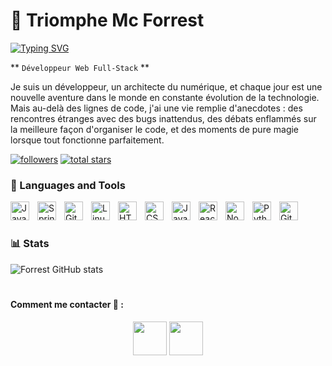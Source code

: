 # 🦅 Triomphe Mc Forrest

[![Typing SVG](https://readme-typing-svg.herokuapp.com?font=courier&weight=500&pause=997&color=31CD1EE4&random=false&width=435&lines=Forrest%40github%3A+~%24echo+%22I'm+Forrest%22;Forrest%40github+~%24echo+%22Bienvenue%22)](https://git.io/typing-svg)

** `Développeur Web Full-Stack` **

Je suis un développeur, un architecte du numérique, et chaque jour est une nouvelle aventure dans le monde en constante évolution de la technologie.
Mais au-delà des lignes de code, j'ai une vie remplie d'anecdotes : des rencontres étranges avec des bugs inattendus, des débats enflammés sur la meilleure façon d'organiser le code, et des moments de pure magie lorsque tout fonctionne parfaitement.

<p align="left">
      <a href="https://github.com/Triomphe-web?tab=followers">
         <img alt="followers" title="Follow me on Github" src="https://custom-icon-badges.demolab.com/github/followers/Triomphe-web?color=236ad3&labelColor=1155ba&style=for-the-badge&logo=person-add&label=Follow&logoColor=white"/></a>
      <a href="https://github.com/Triomphe-web?tab=repositories&sort=stargazers">
         <img alt="total stars" title="Total stars on GitHub" src="https://custom-icon-badges.demolab.com/github/stars/Triomphe-web?color=55960c&style=for-the-badge&labelColor=488207&logo=star"/></a>
   </p>

### 🧰 Languages and Tools

<img align="left" alt="Java" width="30px" style="padding-right:10px;" src="https://cdn.jsdelivr.net/gh/devicons/devicon/icons/java/java-original.svg"/>
<img align="left" alt="Spring" width="30px" style="padding-right:10px;" src="https://cdn.jsdelivr.net/gh/devicons/devicon/icons/spring/spring-original.svg" />
<img align="left" alt="Git" width="30px" style="padding-right:10px;" src="https://cdn.jsdelivr.net/gh/devicons/devicon/icons/git/git-original.svg" />
<img align="left" alt="Linux" width="30px" style="padding-right:10px;" src="https://cdn.jsdelivr.net/gh/devicons/devicon/icons/linux/linux-original.svg" />
<img align="left" alt="HTML" width="30px" style="padding-right:10px;" src="https://cdn.jsdelivr.net/gh/devicons/devicon/icons/html5/html5-plain.svg" />
<img align="left" alt="CSS" width="30px" style="padding-right:10px;" src="https://cdn.jsdelivr.net/gh/devicons/devicon/icons/css3/css3-plain.svg" />
<img align="left" alt="JavaScript" width="30px" style="padding-right:10px;" src="https://cdn.jsdelivr.net/gh/devicons/devicon/icons/javascript/javascript-plain.svg" />
<img align="left" alt="React" width="30px" style="padding-right:10px;" src="https://cdn.jsdelivr.net/gh/devicons/devicon/icons/react/react-original.svg" />
<img align="left" alt="NodeJS" width="30px" style="padding-right:10px;" src="https://cdn.jsdelivr.net/gh/devicons/devicon/icons/nodejs/nodejs-original.svg" />
<img align="left" alt="Python" width="30px" style="padding-right:10px;" src="https://cdn.jsdelivr.net/gh/devicons/devicon/icons/python/python-plain.svg" />
<img align="left" alt="GitHub" width="30px" style="padding-right:10px;" src="https://cdn.jsdelivr.net/gh/devicons/devicon/icons/github/github-original.svg" />
<br />

#

### 📊 Stats

![Forrest GitHub stats](https://github-readme-stats.vercel.app/api?username=Triomphe-web&show_icons=true&theme=gruvbox)

#

<h4> Comment me contacter 🥰 : </h4>
  <p align="center">
  <a style="text-decoration: none; outline: none;" href="https://web.facebook.com/triomphe.forrest7">
    <img src="https://upload.wikimedia.org/wikipedia/commons/thumb/c/c3/Facebook_icon_%28black%29.svg/2048px-Facebook_icon_%28black%29.svg.png" width=54>
  </a>
  <a style="text-decoration: none; outline: none;" href="mailto:f23triomphe@gmail.com">
    <img src="https://cdn.icon-icons.com/icons2/652/PNG/512/gmail_icon-icons.com_59877.png" width=54>
  </a>
</p>

